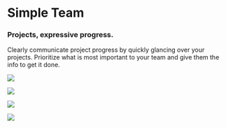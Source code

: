 # Simple Team

### Projects, expressive progress.

Clearly communicate project progress by quickly glancing over your projects. Prioritize what is most important to your team and give them the info to get it done.

![](http://i.imgur.com/SXXJ335.png)

![](http://i.imgur.com/yqo9Iea.png)

![](http://i.imgur.com/xLfenIG.png)

![](http://i.imgur.com/auzZrW1.png)
